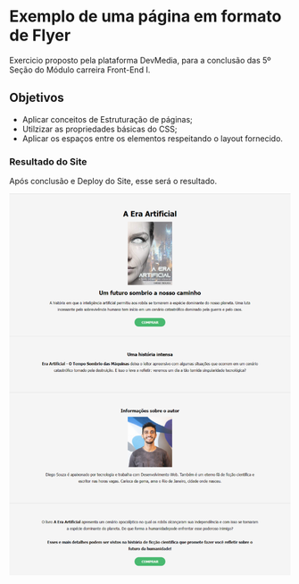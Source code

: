 # Exemplo de uma página em formato de Flyer
Exercicio proposto pela plataforma DevMedia, para a conclusão das 5º Seção do Módulo carreira Front-End I.

## Objetivos

- Aplicar conceitos de Estruturação de páginas;
- Utilzizar as propriedades básicas do CSS;
- Aplicar os espaços entre os elementos respeitando o layout fornecido.

### Resultado do Site
Após conclusão e Deploy do Site, esse será o resultado.

![Layout!](assets/layout/layout.png "Layout")

